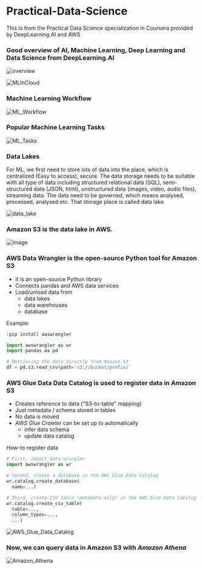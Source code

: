 # Practical-Data-Science
This is from the Practical Data Science specialization in Coursera provided by DeepLearning.AI and AWS

### Good overview of AI, Machine Learning, Deep Learning and Data Science from DeepLearning.AI

![overview](https://user-images.githubusercontent.com/79841341/128628651-1a245620-a219-43d9-b31d-fe3c80570902.png)

![MLInCloud](https://user-images.githubusercontent.com/79841341/128628702-6d8daf5e-bd7a-4ca8-a1e8-87be1462a88d.png)

### Machine Learning Workflow
![ML_Workflow](https://user-images.githubusercontent.com/79841341/128628732-85141321-4b72-4e4f-91d3-92ce50f50532.png)

### Popular Machine Learning Tasks
![ML_Tasks](https://user-images.githubusercontent.com/79841341/128628797-0a0e9394-efaf-488c-b204-269017b8d98f.png)

### Data Lakes
For ML, we first need to store lots of data into the place, which is centralized (Easy to access), secure. The data storage needs to be suitable with all type of data including structured relational data (SQL), semi-structured data (JSON, html), unstructured data (images, video, audio files), streaming data. The data need to be governed, which means analysed, processed, analysed etc. That storage place is called data lake.

![data_lake](https://user-images.githubusercontent.com/79841341/128629012-8a859c7d-185a-4a82-bbcb-eadf5d81c88f.png)

### Amazon S3 is the data lake in AWS.
![image](https://user-images.githubusercontent.com/79841341/128629061-956fd499-5bf9-40ee-b1b2-7a835ef1dfc4.png)

### AWS Data Wrangler is the open-source Python tool for Amazon S3
- It is an open-source Python library
- Connects pandas and AWS data services
- Load/unload data from
  - data lakes
  - data warehouses
  - database

Example:
```Python
!pip install awswrangler

import awswrangler as wr
import pandas as pd

# Retrieving the data directly from Amazon S3
df = pd.s3.read_csv(path='s3://bucket/prefix/'
```
### AWS Glue Data Data Catalog is used to register data in Amazon S3
- Creates reference to data ("S3-to-table" mapping)
- Just metadata / schema stored in tables
- No data is moved
- *AWS Glue Crawler* can be set up to automatically
  - infer data schema
  - update data catalog

How-to register data

```Python
# First, import data wrangler
import awswrangler as wr

# Second, create a database in the AWS Glue Data Catalog
wr.catalog.create_database(
  name=...)

# Third, create CSV table (metadata only) in the AWS Glue Data Catalog
wr.catalog.create_csv_table(
  table=...,
  column_types=...,
  ...)
```

![AWS_Glue_Data_Catalog](https://user-images.githubusercontent.com/79841341/128629479-e64d2007-4005-44af-b810-2646acda915b.png)

### Now, we can query data in Amazon S3 with *Amazon Athena*

![Amazon_Athena](https://user-images.githubusercontent.com/79841341/128631337-bf890128-253c-4270-889a-6e69cb3a2911.png)

